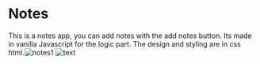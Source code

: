 # Notes
This is a notes app, you can add notes with the add notes button. Its made in vanilla Javascript for the logic part. The design and styling are in css html.![notes1](https://user-images.githubusercontent.com/82751982/175946767-48422d44-659e-4221-b91c-25b8feea642d.png)
![text](https://user-images.githubusercontent.com/82751982/175947048-2c26cd94-4d75-4a99-b784-4011b60fc944.png)

